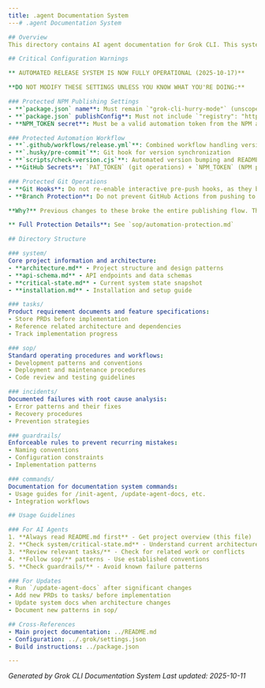 ```yaml
---
title: .agent Documentation System
---# .agent Documentation System

## Overview
This directory contains AI agent documentation for Grok CLI. This system helps AI agents understand the project context efficiently without scanning the entire codebase.

## Critical Configuration Warnings

** AUTOMATED RELEASE SYSTEM IS NOW FULLY OPERATIONAL (2025-10-17)**

**DO NOT MODIFY THESE SETTINGS UNLESS YOU KNOW WHAT YOU'RE DOING:**

### Protected NPM Publishing Settings
- **`package.json` name**: Must remain `"grok-cli-hurry-mode"` (unscoped). Changing to scoped (e.g., `@username/grok-cli-hurry-mode`) will break NPM publishing unless you have token access for that scope.
- **`package.json` publishConfig**: Must not include `"registry": "https://npm.pkg.github.com/"`. Publishing should go to npmjs.com, not GitHub Packages.
- **NPM_TOKEN secret**: Must be a valid automation token from the NPM account owning `grok-cli-hurry-mode`.

### Protected Automation Workflow
- **`.github/workflows/release.yml`**: Combined workflow handling version bump + NPM publish
- **`.husky/pre-commit`**: Git hook for version synchronization
- **`scripts/check-version.cjs`**: Automated version bumping and README updates
- **GitHub Secrets**: `PAT_TOKEN` (git operations) + `NPM_TOKEN` (NPM publishing)

### Protected Git Operations
- **Git Hooks**: Do not re-enable interactive pre-push hooks, as they block CI/CD pushes.
- **Branch Protection**: Do not prevent GitHub Actions from pushing to main branch.

**Why?** Previous changes to these broke the entire publishing flow. The current system took multiple iterations to get working.

** Full Protection Details**: See `sop/automation-protection.md`

## Directory Structure

### system/
Core project information and architecture:
- **architecture.md** - Project structure and design patterns
- **api-schema.md** - API endpoints and data schemas
- **critical-state.md** - Current system state snapshot
- **installation.md** - Installation and setup guide

### tasks/
Product requirement documents and feature specifications:
- Store PRDs before implementation
- Reference related architecture and dependencies
- Track implementation progress

### sop/
Standard operating procedures and workflows:
- Development patterns and conventions
- Deployment and maintenance procedures
- Code review and testing guidelines

### incidents/
Documented failures with root cause analysis:
- Error patterns and their fixes
- Recovery procedures
- Prevention strategies

### guardrails/
Enforceable rules to prevent recurring mistakes:
- Naming conventions
- Configuration constraints
- Implementation patterns

### commands/
Documentation for documentation system commands:
- Usage guides for /init-agent, /update-agent-docs, etc.
- Integration workflows

## Usage Guidelines

### For AI Agents
1. **Always read README.md first** - Get project overview (this file)
2. **Check system/critical-state.md** - Understand current architecture
3. **Review relevant tasks/** - Check for related work or conflicts
4. **Follow sop/** patterns - Use established conventions
5. **Check guardrails/** - Avoid known failure patterns

### For Updates
- Run `/update-agent-docs` after significant changes
- Add new PRDs to tasks/ before implementation
- Update system docs when architecture changes
- Document new patterns in sop/

## Cross-References
- Main project documentation: ../README.md
- Configuration: ../.grok/settings.json
- Build instructions: ../package.json

---
```

*Generated by Grok CLI Documentation System*
*Last updated: 2025-10-11*